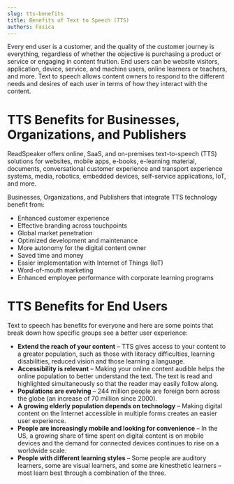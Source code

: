 ```yaml
---
slug: tts-benefits
title: Benefits of Text to Speech (TTS)
authors: Fasica
---
```


Every end user is a customer, and the quality of the customer journey is everything, regardless of whether the objective is purchasing a product or service or engaging in content fruition. End users can be website visitors, application, device, service, and machine users, online learners or teachers, and more. Text to speech allows content owners to respond to the different needs and desires of each user in terms of how they interact with the content.

# TTS Benefits for Businesses, Organizations, and Publishers

ReadSpeaker offers online, SaaS, and on-premises text-to-speech (TTS) solutions for websites, mobile apps, e-books, e-learning material, documents, conversational customer experience and transport experience systems, media, robotics, embedded devices, self-service applications, IoT, and more.

Businesses, Organizations, and Publishers that integrate TTS technology benefit from:

- Enhanced customer experience
- Effective branding across touchpoints
- Global market penetration
- Optimized development and maintenance
- More autonomy for the digital content owner
- Saved time and money
- Easier implementation with Internet of Things (IoT)
- Word-of-mouth marketing
- Enhanced employee performance with corporate learning programs

# TTS Benefits for End Users

Text to speech has benefits for everyone and here are some points that break down how specific groups see a better user experience:

- **Extend the reach of your content** – TTS gives access to your content to a greater population, such as those with literacy difficulties, learning disabilities, reduced vision and those learning a language.
- **Accessibility is relevant** – Making your online content audible helps the online population to better understand the text. The text is read and highlighted simultaneously so that the reader may easily follow along.
- **Populations are evolving** – 244 million people are foreign born across the globe (an increase of 70 million since 2000).
- **A growing elderly population depends on technology** – Making digital content on the Internet accessible in multiple forms creates an easier user experience.
- **People are increasingly mobile and looking for convenience** – In the US, a growing share of time spent on digital content is on mobile devices and the demand for connected devices continues to rise on a worldwide scale.
- **People with different learning styles** – Some people are auditory learners, some are visual learners, and some are kinesthetic learners – most learn best through a combination of the three.
